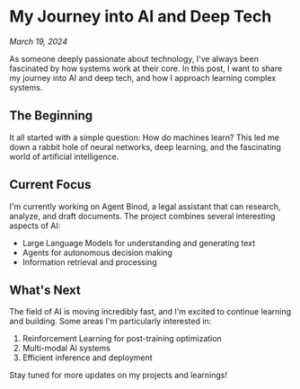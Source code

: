 # My Journey into AI and Deep Tech

_March 19, 2024_

As someone deeply passionate about technology, I've always been fascinated by how systems work at their core. In this post, I want to share my journey into AI and deep tech, and how I approach learning complex systems.

## The Beginning

It all started with a simple question: How do machines learn? This led me down a rabbit hole of neural networks, deep learning, and the fascinating world of artificial intelligence.

## Current Focus

I'm currently working on Agent Binod, a legal assistant that can research, analyze, and draft documents. The project combines several interesting aspects of AI:

- Large Language Models for understanding and generating text
- Agents for autonomous decision making
- Information retrieval and processing

## What's Next

The field of AI is moving incredibly fast, and I'm excited to continue learning and building. Some areas I'm particularly interested in:

1. Reinforcement Learning for post-training optimization
2. Multi-modal AI systems
3. Efficient inference and deployment

Stay tuned for more updates on my projects and learnings! 
